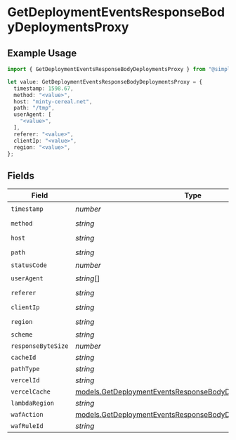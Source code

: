 # GetDeploymentEventsResponseBodyDeploymentsProxy

## Example Usage

```typescript
import { GetDeploymentEventsResponseBodyDeploymentsProxy } from "@simplesagar/vercel/models/getdeploymenteventsop.js";

let value: GetDeploymentEventsResponseBodyDeploymentsProxy = {
  timestamp: 1598.67,
  method: "<value>",
  host: "minty-cereal.net",
  path: "/tmp",
  userAgent: [
    "<value>",
  ],
  referer: "<value>",
  clientIp: "<value>",
  region: "<value>",
};
```

## Fields

| Field                                                                                                                              | Type                                                                                                                               | Required                                                                                                                           | Description                                                                                                                        |
| ---------------------------------------------------------------------------------------------------------------------------------- | ---------------------------------------------------------------------------------------------------------------------------------- | ---------------------------------------------------------------------------------------------------------------------------------- | ---------------------------------------------------------------------------------------------------------------------------------- |
| `timestamp`                                                                                                                        | *number*                                                                                                                           | :heavy_check_mark:                                                                                                                 | N/A                                                                                                                                |
| `method`                                                                                                                           | *string*                                                                                                                           | :heavy_check_mark:                                                                                                                 | N/A                                                                                                                                |
| `host`                                                                                                                             | *string*                                                                                                                           | :heavy_check_mark:                                                                                                                 | N/A                                                                                                                                |
| `path`                                                                                                                             | *string*                                                                                                                           | :heavy_check_mark:                                                                                                                 | N/A                                                                                                                                |
| `statusCode`                                                                                                                       | *number*                                                                                                                           | :heavy_minus_sign:                                                                                                                 | N/A                                                                                                                                |
| `userAgent`                                                                                                                        | *string*[]                                                                                                                         | :heavy_check_mark:                                                                                                                 | N/A                                                                                                                                |
| `referer`                                                                                                                          | *string*                                                                                                                           | :heavy_check_mark:                                                                                                                 | N/A                                                                                                                                |
| `clientIp`                                                                                                                         | *string*                                                                                                                           | :heavy_check_mark:                                                                                                                 | N/A                                                                                                                                |
| `region`                                                                                                                           | *string*                                                                                                                           | :heavy_check_mark:                                                                                                                 | N/A                                                                                                                                |
| `scheme`                                                                                                                           | *string*                                                                                                                           | :heavy_minus_sign:                                                                                                                 | N/A                                                                                                                                |
| `responseByteSize`                                                                                                                 | *number*                                                                                                                           | :heavy_minus_sign:                                                                                                                 | N/A                                                                                                                                |
| `cacheId`                                                                                                                          | *string*                                                                                                                           | :heavy_minus_sign:                                                                                                                 | N/A                                                                                                                                |
| `pathType`                                                                                                                         | *string*                                                                                                                           | :heavy_minus_sign:                                                                                                                 | N/A                                                                                                                                |
| `vercelId`                                                                                                                         | *string*                                                                                                                           | :heavy_minus_sign:                                                                                                                 | N/A                                                                                                                                |
| `vercelCache`                                                                                                                      | [models.GetDeploymentEventsResponseBodyDeploymentsVercelCache](../models/getdeploymenteventsresponsebodydeploymentsvercelcache.md) | :heavy_minus_sign:                                                                                                                 | N/A                                                                                                                                |
| `lambdaRegion`                                                                                                                     | *string*                                                                                                                           | :heavy_minus_sign:                                                                                                                 | N/A                                                                                                                                |
| `wafAction`                                                                                                                        | [models.GetDeploymentEventsResponseBodyDeploymentsWafAction](../models/getdeploymenteventsresponsebodydeploymentswafaction.md)     | :heavy_minus_sign:                                                                                                                 | N/A                                                                                                                                |
| `wafRuleId`                                                                                                                        | *string*                                                                                                                           | :heavy_minus_sign:                                                                                                                 | N/A                                                                                                                                |